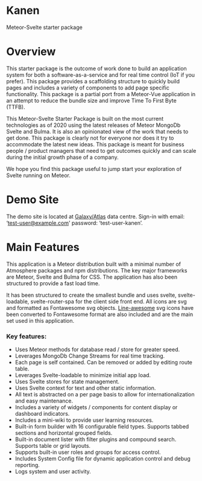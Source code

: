 # Kanen
Meteor-Svelte starter package

# Overview
This starter package is the outcome of work done to build an application system for both a software-as-a-service and for real time control (IoT if you prefer).  This package provides a scaffolding structure to quickly build pages and includes a variety of components to add page specific functionality.  This package is a partial port from a Meteor-Vue application in an attempt to reduce the bundle size and improve Time To First Byte (TTFB).

This Meteor-Svelte Starter Package is built on the most current technologies as of 2020 using the latest releases of Meteor MongoDb Svelte and Bulma.
It is also an opinionated view of the work that needs to get done.  This package is clearly not for everyone nor does it try to accommodate the latest new ideas.  This package is meant for business people / product managers that need to get outcomes quickly and can scale during the initial growth phase of a company.

We hope you find this package useful to jump start your exploration of Svelte running on Meteor.

# Demo Site
The demo site is located at [Galaxy/Atlas](https://kanen.meteorapp.com/home) data centre.  Sign-in with email: ‘test-user@example.com'  password:  ‘test-user-kanen’.

# Main Features
This application is a Meteor distribution built with a minimal number of Atmosphere packages and npm distributions.  The key major frameworks are Meteor, Svelte and Bulma for CSS.  The application has also been structured to provide a fast load time.

It has been structured to create the smallest bundle and uses svelte, svelte-loadable, svelte-router-spa for the client side front end.  All icons are svg and formatted as Fontawesome svg objects.  [Line-awesome](https://icons8.com/line-awesome) svg icons have been converted to Fontawesome format are also included and are the main set used in this application.

### Key features:
- Uses Meteor methods for database read / store for greater speed.
- Leverages MongoDb Change Streams for real time tracking.
- Each page is self contained. Can be removed or added by editing route table.
- Leverages Svelte-loadable to minimize initial app load.
- Uses Svelte stores for state management.
- Uses Svelte context for text and other static information.
- All text is abstracted on a per page basis to allow for internationalization and easy maintenance.
- Includes a variety of widgets / components for content display or dashboard indicators.
- Includes a mini-wiki to provide user learning resources.
- Built-in form builder with 16 configurable field types. Supports tabbed sections and horizontal grouped fields.
- Built-in document lister with filter plugins and compound search. Supports table or grid layouts.
- Supports built-in user roles and groups for access control.
- Includes System Config file for dynamic application control and debug reporting.
- Logs system and user activity.
